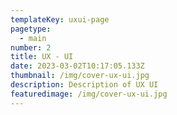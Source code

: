 ```yaml
---
templateKey: uxui-page
pagetype:
  - main
number: 2
title: UX - UI
date: 2023-03-02T10:17:05.133Z
thumbnail: /img/cover-ux-ui.jpg
description: Description of UX UI
featuredimage: /img/cover-ux-ui.jpg
---
```

